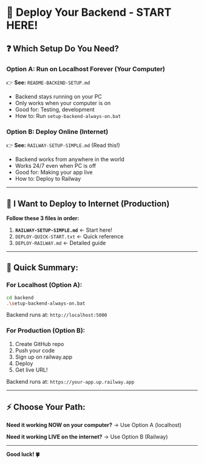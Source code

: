 # 🚀 Deploy Your Backend - START HERE!

## ❓ Which Setup Do You Need?

### Option A: Run on Localhost Forever (Your Computer)
👉 **See:** `README-BACKEND-SETUP.md`
- Backend stays running on your PC
- Only works when your computer is on
- Good for: Testing, development
- How to: Run `setup-backend-always-on.bat`

### Option B: Deploy Online (Internet)
👉 **See:** `RAILWAY-SETUP-SIMPLE.md` (Read this!)
- Backend works from anywhere in the world
- Works 24/7 even when PC is off
- Good for: Making your app live
- How to: Deploy to Railway

---

## 🎯 I Want to Deploy to Internet (Production)

**Follow these 3 files in order:**

1. **`RAILWAY-SETUP-SIMPLE.md`** ← Start here!
2. `DEPLOY-QUICK-START.txt` ← Quick reference
3. `DEPLOY-RAILWAY.md` ← Detailed guide

---

## 📝 Quick Summary:

### For Localhost (Option A):
```bash
cd backend
.\setup-backend-always-on.bat
```
Backend runs at: `http://localhost:5000`

### For Production (Option B):
1. Create GitHub repo
2. Push your code
3. Sign up on railway.app
4. Deploy
5. Get live URL!

Backend runs at: `https://your-app.up.railway.app`

---

## ⚡ Choose Your Path:

**Need it working NOW on your computer?**
→ Use Option A (localhost)

**Need it working LIVE on the internet?**
→ Use Option B (Railway)

---

**Good luck! 🍀**





